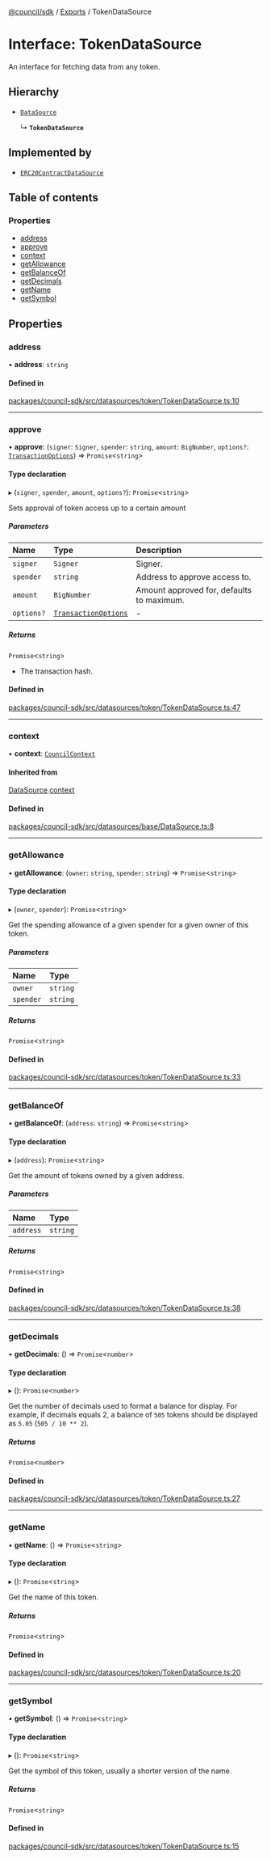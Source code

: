 [@council/sdk](../README.md) / [Exports](../modules.md) / TokenDataSource

# Interface: TokenDataSource

An interface for fetching data from any token.

## Hierarchy

- [`DataSource`](DataSource.md)

  ↳ **`TokenDataSource`**

## Implemented by

- [`ERC20ContractDataSource`](../classes/ERC20ContractDataSource.md)

## Table of contents

### Properties

- [address](TokenDataSource.md#address)
- [approve](TokenDataSource.md#approve)
- [context](TokenDataSource.md#context)
- [getAllowance](TokenDataSource.md#getallowance)
- [getBalanceOf](TokenDataSource.md#getbalanceof)
- [getDecimals](TokenDataSource.md#getdecimals)
- [getName](TokenDataSource.md#getname)
- [getSymbol](TokenDataSource.md#getsymbol)

## Properties

### address

• **address**: `string`

#### Defined in

[packages/council-sdk/src/datasources/token/TokenDataSource.ts:10](https://github.com/delv-tech/council-monorepo/blob/c29492c/packages/council-sdk/src/datasources/token/TokenDataSource.ts#L10)

___

### approve

• **approve**: (`signer`: `Signer`, `spender`: `string`, `amount`: `BigNumber`, `options?`: [`TransactionOptions`](TransactionOptions.md)) => `Promise`<`string`\>

#### Type declaration

▸ (`signer`, `spender`, `amount`, `options?`): `Promise`<`string`\>

Sets approval of token access up to a certain amount

##### Parameters

| Name | Type | Description |
| :------ | :------ | :------ |
| `signer` | `Signer` | Signer. |
| `spender` | `string` | Address to approve access to. |
| `amount` | `BigNumber` | Amount approved for, defaults to maximum. |
| `options?` | [`TransactionOptions`](TransactionOptions.md) | - |

##### Returns

`Promise`<`string`\>

- The transaction hash.

#### Defined in

[packages/council-sdk/src/datasources/token/TokenDataSource.ts:47](https://github.com/delv-tech/council-monorepo/blob/c29492c/packages/council-sdk/src/datasources/token/TokenDataSource.ts#L47)

___

### context

• **context**: [`CouncilContext`](../classes/CouncilContext.md)

#### Inherited from

[DataSource](DataSource.md).[context](DataSource.md#context)

#### Defined in

[packages/council-sdk/src/datasources/base/DataSource.ts:8](https://github.com/delv-tech/council-monorepo/blob/c29492c/packages/council-sdk/src/datasources/base/DataSource.ts#L8)

___

### getAllowance

• **getAllowance**: (`owner`: `string`, `spender`: `string`) => `Promise`<`string`\>

#### Type declaration

▸ (`owner`, `spender`): `Promise`<`string`\>

Get the spending allowance of a given spender for a given owner of this
token.

##### Parameters

| Name | Type |
| :------ | :------ |
| `owner` | `string` |
| `spender` | `string` |

##### Returns

`Promise`<`string`\>

#### Defined in

[packages/council-sdk/src/datasources/token/TokenDataSource.ts:33](https://github.com/delv-tech/council-monorepo/blob/c29492c/packages/council-sdk/src/datasources/token/TokenDataSource.ts#L33)

___

### getBalanceOf

• **getBalanceOf**: (`address`: `string`) => `Promise`<`string`\>

#### Type declaration

▸ (`address`): `Promise`<`string`\>

Get the amount of tokens owned by a given address.

##### Parameters

| Name | Type |
| :------ | :------ |
| `address` | `string` |

##### Returns

`Promise`<`string`\>

#### Defined in

[packages/council-sdk/src/datasources/token/TokenDataSource.ts:38](https://github.com/delv-tech/council-monorepo/blob/c29492c/packages/council-sdk/src/datasources/token/TokenDataSource.ts#L38)

___

### getDecimals

• **getDecimals**: () => `Promise`<`number`\>

#### Type declaration

▸ (): `Promise`<`number`\>

Get the number of decimals used to format a balance for display. For
example, if decimals equals 2, a balance of `505` tokens should be
displayed as `5.05` (`505 / 10 ** 2`).

##### Returns

`Promise`<`number`\>

#### Defined in

[packages/council-sdk/src/datasources/token/TokenDataSource.ts:27](https://github.com/delv-tech/council-monorepo/blob/c29492c/packages/council-sdk/src/datasources/token/TokenDataSource.ts#L27)

___

### getName

• **getName**: () => `Promise`<`string`\>

#### Type declaration

▸ (): `Promise`<`string`\>

Get the name of this token.

##### Returns

`Promise`<`string`\>

#### Defined in

[packages/council-sdk/src/datasources/token/TokenDataSource.ts:20](https://github.com/delv-tech/council-monorepo/blob/c29492c/packages/council-sdk/src/datasources/token/TokenDataSource.ts#L20)

___

### getSymbol

• **getSymbol**: () => `Promise`<`string`\>

#### Type declaration

▸ (): `Promise`<`string`\>

Get the symbol of this token, usually a shorter version of the name.

##### Returns

`Promise`<`string`\>

#### Defined in

[packages/council-sdk/src/datasources/token/TokenDataSource.ts:15](https://github.com/delv-tech/council-monorepo/blob/c29492c/packages/council-sdk/src/datasources/token/TokenDataSource.ts#L15)
